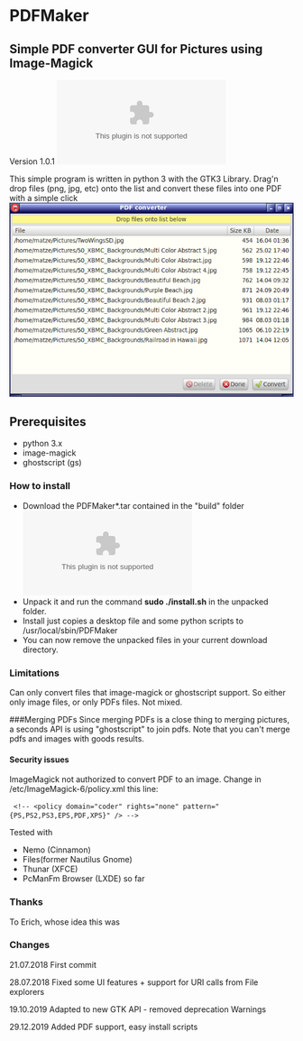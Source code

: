 # PDFMaker
## Simple PDF converter GUI for Pictures using Image-Magick
Version 1.0.1
![Download](https://github.com/kanehekili/PDFMaker/raw/master/build/PDFMaker1.0.1.tar)

This simple program is written in python 3 with the GTK3 Library. Drag'n drop files (png, jpg, etc) onto the list and convert these files into one PDF with a simple click
![Screenshot](https://github.com/kanehekili/PDFMaker/blob/master/PDFMaker.png)

## Prerequisites
* python 3.x
* image-magick
* ghostscript (gs)

### How to install
* Download the PDFMaker*.tar contained in the "build" folder ![here](https://github.com/kanehekili/PDFMaker/raw/master/build/PDFMaker1.0.1.tar)
* Unpack it and run the command  **sudo ./install.sh** in the unpacked folder.
* Install just copies a desktop file and some python scripts to /usr/local/sbin/PDFMaker
* You can now remove the unpacked files in your current download directory.

### Limitations
Can only convert files that image-magick or ghostscript support. So either only image files, or only PDFs files. Not mixed.

###Merging PDFs
Since merging PDFs is a close thing to merging pictures, a seconds API is using "ghostscript" to join pdfs. Note that you can't merge pdfs and images with goods results.  

#### Security issues
ImageMagick not authorized to convert PDF to an image. Change in /etc/ImageMagick-6/policy.xml this line:

```
 <!-- <policy domain="coder" rights="none" pattern="{PS,PS2,PS3,EPS,PDF,XPS}" /> -->
```

Tested with
* Nemo (Cinnamon)
* Files(former Nautilus Gnome) 
* Thunar (XFCE)
* PcManFm Browser (LXDE) so far

### Thanks
To Erich, whose idea this was

### Changes
21.07.2018
First commit

28.07.2018
Fixed some UI features + support for URI calls from File explorers

19.10.2019
Adapted to new GTK API - removed deprecation Warnings

29.12.2019
Added PDF support, easy install scripts 